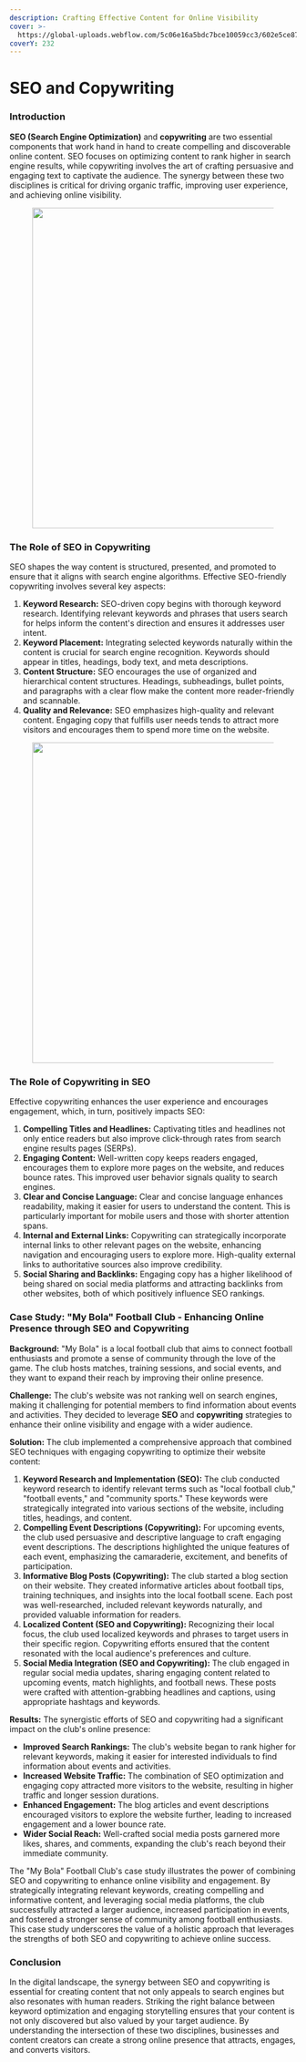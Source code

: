 ```yaml
---
description: Crafting Effective Content for Online Visibility
cover: >-
  https://global-uploads.webflow.com/5c06e16a5bdc7bce10059cc3/602e5ce8778c10420fef4877_SEO%20Copywriting%20Tips.png
coverY: 232
---
```


# SEO and Copywriting

### **Introduction**

**SEO (Search Engine Optimization)** and **copywriting** are two essential components that work hand in hand to create compelling and discoverable online content. SEO focuses on optimizing content to rank higher in search engine results, while copywriting involves the art of crafting persuasive and engaging text to captivate the audience. The synergy between these two disciplines is critical for driving organic traffic, improving user experience, and achieving online visibility.

<figure><img src="https://www.persistdigital.com/wp-content/uploads/2019/04/seo-copywriting-services-infographic.jpg" alt="" width="563"><figcaption></figcaption></figure>

### **The Role of SEO in Copywriting**

SEO shapes the way content is structured, presented, and promoted to ensure that it aligns with search engine algorithms. Effective SEO-friendly copywriting involves several key aspects:

1. **Keyword Research:** SEO-driven copy begins with thorough keyword research. Identifying relevant keywords and phrases that users search for helps inform the content's direction and ensures it addresses user intent.
2. **Keyword Placement:** Integrating selected keywords naturally within the content is crucial for search engine recognition. Keywords should appear in titles, headings, body text, and meta descriptions.
3. **Content Structure:** SEO encourages the use of organized and hierarchical content structures. Headings, subheadings, bullet points, and paragraphs with a clear flow make the content more reader-friendly and scannable.
4. **Quality and Relevance:** SEO emphasizes high-quality and relevant content. Engaging copy that fulfills user needs tends to attract more visitors and encourages them to spend more time on the website.

<figure><img src="https://neilpatel.com/wp-content/uploads/2015/02/image06.png" alt="" width="563"><figcaption></figcaption></figure>

### **The Role of Copywriting in SEO**

Effective copywriting enhances the user experience and encourages engagement, which, in turn, positively impacts SEO:

1. **Compelling Titles and Headlines:** Captivating titles and headlines not only entice readers but also improve click-through rates from search engine results pages (SERPs).
2. **Engaging Content:** Well-written copy keeps readers engaged, encourages them to explore more pages on the website, and reduces bounce rates. This improved user behavior signals quality to search engines.
3. **Clear and Concise Language:** Clear and concise language enhances readability, making it easier for users to understand the content. This is particularly important for mobile users and those with shorter attention spans.
4. **Internal and External Links:** Copywriting can strategically incorporate internal links to other relevant pages on the website, enhancing navigation and encouraging users to explore more. High-quality external links to authoritative sources also improve credibility.
5. **Social Sharing and Backlinks:** Engaging copy has a higher likelihood of being shared on social media platforms and attracting backlinks from other websites, both of which positively influence SEO rankings.

### **Case Study: "My Bola" Football Club - Enhancing Online Presence through SEO and Copywriting**

**Background:** "My Bola" is a local football club that aims to connect football enthusiasts and promote a sense of community through the love of the game. The club hosts matches, training sessions, and social events, and they want to expand their reach by improving their online presence.

**Challenge:** The club's website was not ranking well on search engines, making it challenging for potential members to find information about events and activities. They decided to leverage **SEO** and **copywriting** strategies to enhance their online visibility and engage with a wider audience.

**Solution:** The club implemented a comprehensive approach that combined SEO techniques with engaging copywriting to optimize their website content:

1. **Keyword Research and Implementation (SEO):** The club conducted keyword research to identify relevant terms such as "local football club," "football events," and "community sports." These keywords were strategically integrated into various sections of the website, including titles, headings, and content.
2. **Compelling Event Descriptions (Copywriting):** For upcoming events, the club used persuasive and descriptive language to craft engaging event descriptions. The descriptions highlighted the unique features of each event, emphasizing the camaraderie, excitement, and benefits of participation.
3. **Informative Blog Posts (Copywriting):** The club started a blog section on their website. They created informative articles about football tips, training techniques, and insights into the local football scene. Each post was well-researched, included relevant keywords naturally, and provided valuable information for readers.
4. **Localized Content (SEO and Copywriting):** Recognizing their local focus, the club used localized keywords and phrases to target users in their specific region. Copywriting efforts ensured that the content resonated with the local audience's preferences and culture.
5. **Social Media Integration (SEO and Copywriting):** The club engaged in regular social media updates, sharing engaging content related to upcoming events, match highlights, and football news. These posts were crafted with attention-grabbing headlines and captions, using appropriate hashtags and keywords.

**Results:** The synergistic efforts of SEO and copywriting had a significant impact on the club's online presence:

* **Improved Search Rankings:** The club's website began to rank higher for relevant keywords, making it easier for interested individuals to find information about events and activities.
* **Increased Website Traffic:** The combination of SEO optimization and engaging copy attracted more visitors to the website, resulting in higher traffic and longer session durations.
* **Enhanced Engagement:** The blog articles and event descriptions encouraged visitors to explore the website further, leading to increased engagement and a lower bounce rate.
* **Wider Social Reach:** Well-crafted social media posts garnered more likes, shares, and comments, expanding the club's reach beyond their immediate community.

The "My Bola" Football Club's case study illustrates the power of combining SEO and copywriting to enhance online visibility and engagement. By strategically integrating relevant keywords, creating compelling and informative content, and leveraging social media platforms, the club successfully attracted a larger audience, increased participation in events, and fostered a stronger sense of community among football enthusiasts. This case study underscores the value of a holistic approach that leverages the strengths of both SEO and copywriting to achieve online success.

### **Conclusion**

In the digital landscape, the synergy between SEO and copywriting is essential for creating content that not only appeals to search engines but also resonates with human readers. Striking the right balance between keyword optimization and engaging storytelling ensures that your content is not only discovered but also valued by your target audience. By understanding the intersection of these two disciplines, businesses and content creators can create a strong online presence that attracts, engages, and converts visitors.
